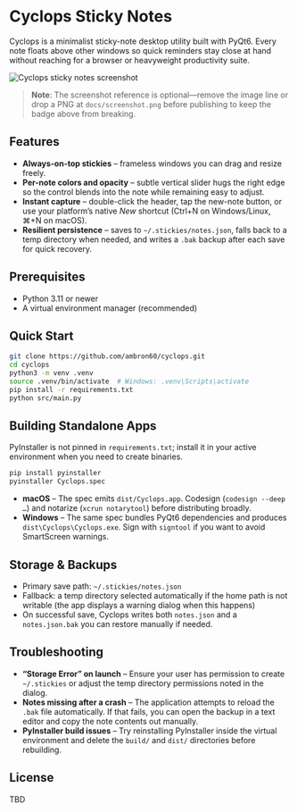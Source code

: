 # Cyclops Sticky Notes

Cyclops is a minimalist sticky-note desktop utility built with PyQt6. Every
note floats above other windows so quick reminders stay close at hand without
reaching for a browser or heavyweight productivity suite.

![Cyclops sticky notes screenshot](docs/screenshot.png "Cyclops notes")

> **Note**: The screenshot reference is optional—remove the image line or drop a
> PNG at `docs/screenshot.png` before publishing to keep the badge above from
> breaking.

## Features

- **Always-on-top stickies** – frameless windows you can drag and resize freely.
- **Per-note colors and opacity** – subtle vertical slider hugs the right edge
  so the control blends into the note while remaining easy to adjust.
- **Instant capture** – double-click the header, tap the new-note button, or use
  your platform’s native *New* shortcut (Ctrl+N on Windows/Linux, ⌘+N on macOS).
- **Resilient persistence** – saves to `~/.stickies/notes.json`, falls back to a
  temp directory when needed, and writes a `.bak` backup after each save for
  quick recovery.

## Prerequisites

- Python 3.11 or newer
- A virtual environment manager (recommended)

## Quick Start

```bash
git clone https://github.com/ambron60/cyclops.git
cd cyclops
python3 -m venv .venv
source .venv/bin/activate  # Windows: .venv\Scripts\activate
pip install -r requirements.txt
python src/main.py
```

## Building Standalone Apps

PyInstaller is not pinned in `requirements.txt`; install it in your active
environment when you need to create binaries.

```bash
pip install pyinstaller
pyinstaller Cyclops.spec
```

- **macOS** – The spec emits `dist/Cyclops.app`. Codesign (`codesign --deep …`)
  and notarize (`xcrun notarytool`) before distributing broadly.
- **Windows** – The same spec bundles PyQt6 dependencies and produces
  `dist\Cyclops\Cyclops.exe`. Sign with `signtool` if you want to avoid SmartScreen warnings.

## Storage & Backups

- Primary save path: `~/.stickies/notes.json`
- Fallback: a temp directory selected automatically if the home path is not
  writable (the app displays a warning dialog when this happens)
- On successful save, Cyclops writes both `notes.json` and a `notes.json.bak`
  you can restore manually if needed.

## Troubleshooting

- **“Storage Error” on launch** – Ensure your user has permission to create
  `~/.stickies` or adjust the temp directory permissions noted in the dialog.
- **Notes missing after a crash** – The application attempts to reload the
  `.bak` file automatically. If that fails, you can open the backup in a text
  editor and copy the note contents out manually.
- **PyInstaller build issues** – Try reinstalling PyInstaller inside the virtual
  environment and delete the `build/` and `dist/` directories before rebuilding.

## License

TBD

